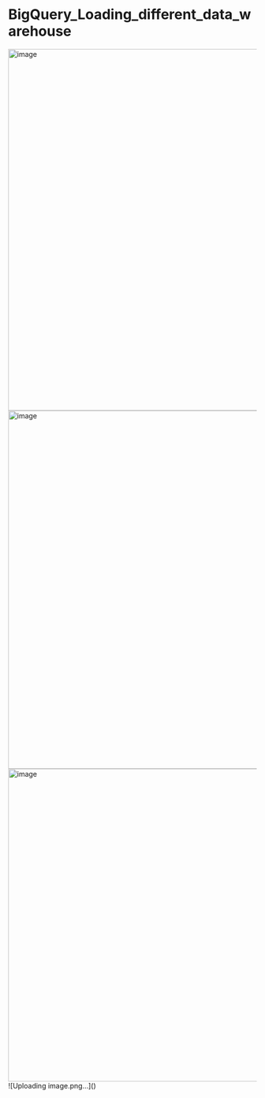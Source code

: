 # BigQuery_Loading_different_data_warehouse

<img width="1347" height="733" alt="image" src="https://github.com/user-attachments/assets/91030189-da8d-4870-ab2a-14b55e56220a" />

<img width="1318" height="726" alt="image" src="https://github.com/user-attachments/assets/356bc51c-bb1d-48dc-840e-c5270350e71c" />
<img width="1355" height="634" alt="image" src="https://github.com/user-attachments/assets/b461f146-305f-4ec8-ae94-12a0d18cae8a" />
![Uploading image.png…]()
